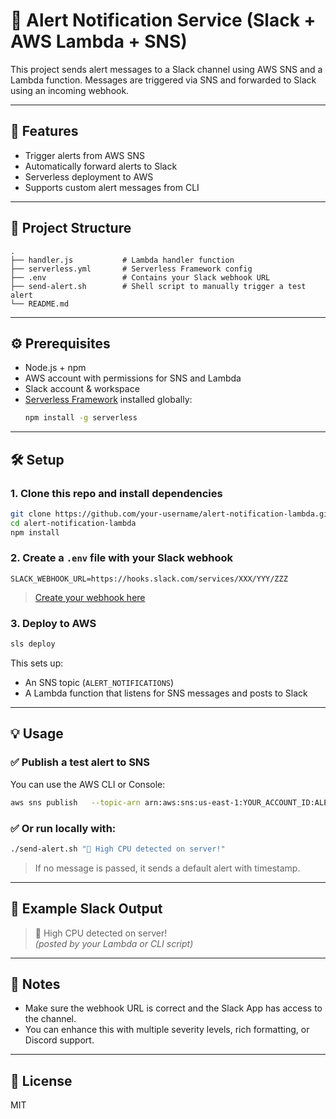 # 📣 Alert Notification Service (Slack + AWS Lambda + SNS)

This project sends alert messages to a Slack channel using AWS SNS and a Lambda function. Messages are triggered via SNS and forwarded to Slack using an incoming webhook.

---

## 🚀 Features

- Trigger alerts from AWS SNS
- Automatically forward alerts to Slack
- Serverless deployment to AWS
- Supports custom alert messages from CLI

---

## 📁 Project Structure

```
.
├── handler.js           # Lambda handler function
├── serverless.yml       # Serverless Framework config
├── .env                 # Contains your Slack webhook URL
├── send-alert.sh        # Shell script to manually trigger a test alert
└── README.md
```

---

## ⚙️ Prerequisites

- Node.js + npm
- AWS account with permissions for SNS and Lambda
- Slack account & workspace
- [Serverless Framework](https://www.serverless.com/framework/docs/getting-started) installed globally:
  ```bash
  npm install -g serverless
  ```

---

## 🛠 Setup

### 1. Clone this repo and install dependencies

```bash
git clone https://github.com/your-username/alert-notification-lambda.git
cd alert-notification-lambda
npm install
```

### 2. Create a `.env` file with your Slack webhook

```
SLACK_WEBHOOK_URL=https://hooks.slack.com/services/XXX/YYY/ZZZ
```

> [Create your webhook here](https://api.slack.com/messaging/webhooks)

### 3. Deploy to AWS

```bash
sls deploy
```

This sets up:
- An SNS topic (`ALERT_NOTIFICATIONS`)
- A Lambda function that listens for SNS messages and posts to Slack

---

## 💡 Usage

### ✅ Publish a test alert to SNS

You can use the AWS CLI or Console:

```bash
aws sns publish   --topic-arn arn:aws:sns:us-east-1:YOUR_ACCOUNT_ID:ALERT_NOTIFICATIONS   --message "🔥 Critical server memory alert!"
```

### ✅ Or run locally with:

```bash
./send-alert.sh "🚨 High CPU detected on server!"
```

> If no message is passed, it sends a default alert with timestamp.

---

## 🧪 Example Slack Output

> 🔔 High CPU detected on server!  
> _(posted by your Lambda or CLI script)_

---

## 📌 Notes

- Make sure the webhook URL is correct and the Slack App has access to the channel.
- You can enhance this with multiple severity levels, rich formatting, or Discord support.

---

## 📜 License

MIT

